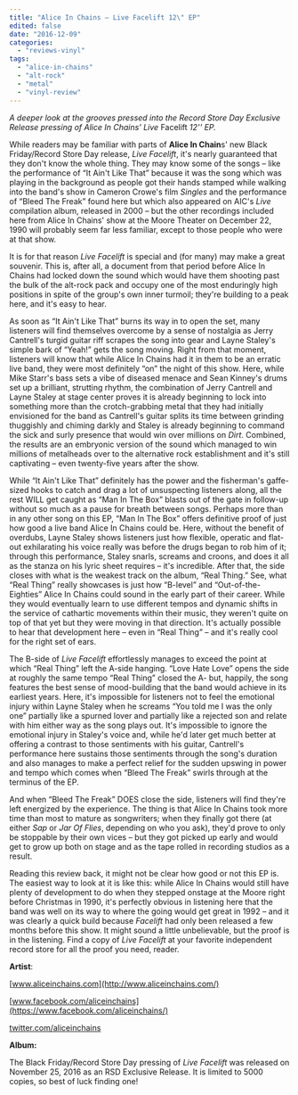 ```yaml
---
title: "Alice In Chains – Live Facelift 12\" EP"
edited: false
date: "2016-12-09"
categories:
  - "reviews-vinyl"
tags:
  - "alice-in-chains"
  - "alt-rock"
  - "metal"
  - "vinyl-review"
---
```


_A deeper look at the grooves pressed into the Record Store Day Exclusive Release pressing of Alice In Chains' Live_ Facelift _12'' EP._

While readers may be familiar with parts of **Alice In Chain**s' new Black Friday/Record Store Day release, _Live Facelift_, it's nearly guaranteed that they don't know the whole thing. They may know some of the songs – like the performance of “It Ain't Like That” because it was the song which was playing in the background as people got their hands stamped while walking into the band's show in Cameron Crowe's film _Singles_ and the performance of “Bleed The Freak” found here but which also appeared on AIC's _Live_ compilation album, released in 2000 – but the other recordings included here from Alice In Chains' show at the Moore Theater on December 22, 1990 will probably seem far less familiar, except to those people who were at that show.

It is for that reason _Live Facelift_ is special and (for many) may make a great souvenir. This is, after all, a document from that period before Alice In Chains had locked down the sound which would have them shooting past the bulk of the alt-rock pack and occupy one of the most enduringly high positions in spite of the group's own inner turmoil; they're building to a peak here, and it's easy to hear.

As soon as “It Ain't Like That” burns its way in to open the set, many listeners will find themselves overcome by a sense of nostalgia as Jerry Cantrell's turgid guitar riff scrapes the song into gear and Layne Staley's simple bark of “Yeah!” gets the song moving. Right from that moment, listeners will know that while Alice In Chains had it in them to be an erratic live band, they were most definitely “on” the night of this show. Here, while Mike Starr's bass sets a vibe of diseased menace and Sean Kinney's drums set up a brilliant, strutting rhythm, the combination of Jerry Cantrell and Layne Staley at stage center proves it is already beginning to lock into something more than the crotch-grabbing metal that they had initially envisioned for the band as Cantrell's guitar splits its time between grinding thuggishly and chiming darkly and Staley is already beginning to command the sick and surly presence that would win over millions on _Dirt_. Combined, the results are an embryonic version of the sound which managed to win millions of metalheads over to the alternative rock establishment and it's still captivating – even twenty-five years after the show.

While “It Ain't Like That” definitely has the power and the fisherman's gaffe-sized hooks to catch and drag a lot of unsuspecting listeners along, all the rest WILL get caught as “Man In The Box” blasts out of the gate in follow-up without so much as a pause for breath between songs. Perhaps more than in any other song on this EP, “Man In The Box” offers definitive proof of just how good a live band Alice In Chains could be. Here, without the benefit of overdubs, Layne Staley shows listeners just how flexible, operatic and flat-out exhilarating his voice really was before the drugs began to rob him of it; through this performance, Staley snarls, screams and croons, and does it all as the stanza on his lyric sheet requires – it's incredible. After that, the side closes with what is the weakest track on the album, “Real Thing.” See, what “Real Thing” really showcases is just how “B-level” and “Out-of-the-Eighties” Alice In Chains could sound in the early part of their career. While they would eventually learn to use different tempos and dynamic shifts in the service of cathartic movements within their music, they weren't quite on top of that yet but they were moving in that direction. It's actually possible to hear that development here – even in “Real Thing” – and it's really cool for the right set of ears.

The B-side of _Live Facelift_ effortlessly manages to exceed the point at which “Real Thing” left the A-side hanging. “Love Hate Love” opens the side at roughly the same tempo “Real Thing” closed the A- but, happily, the song features the best sense of mood-building that the band would achieve in its earliest years. Here, it's impossible for listeners not to feel the emotional injury within Layne Staley when he screams “You told me I was the only one” partially like a spurned lover and partially like a rejected son and relate with him either way as the song plays out. It's impossible to ignore the emotional injury in Staley's voice and, while he'd later get much better at offering a contrast to those sentiments with his guitar, Cantrell's performance here sustains those sentiments through the song's duration and also manages to make a perfect relief for the sudden upswing in power and tempo which comes when “Bleed The Freak” swirls through at the terminus of the EP.

And when “Bleed The Freak” DOES close the side, listeners will find they're left energized by the experience. The thing is that Alice In Chains took more time than most to mature as songwriters; when they finally got there (at either _Sap_ or _Jar Of Flies_, depending on who you ask), they'd prove to only be stoppable by their own vices – but they got picked up early and would get to grow up both on stage and as the tape rolled in recording studios as a result.

Reading this review back, it might not be clear how good or not this EP is. The easiest way to look at it is like this: while Alice In Chains would still have plenty of development to do when they stepped onstage at the Moore right before Christmas in 1990, it's perfectly obvious in listening here that the band was well on its way to where the going would get great in 1992 – and it was clearly a quick build because _Facelift_ had only been released a few months before this show. It might sound a little unbelievable, but the proof is in the listening. Find a copy of _Live Facelift_ at your favorite independent record store for all the proof you need, reader.

**Artist**:

[www.aliceinchains.com](http://www.aliceinchains.com/)

[www.facebook.com/aliceinchains](https://www.facebook.com/aliceinchains/)

[twitter.com/aliceinchains](https://twitter.com/aliceinchains?lang=en)

**Album:**

The Black Friday/Record Store Day pressing of _Live Facelift_ was released on November 25, 2016 as an RSD Exclusive Release. It is limited to 5000 copies, so best of luck finding one!
